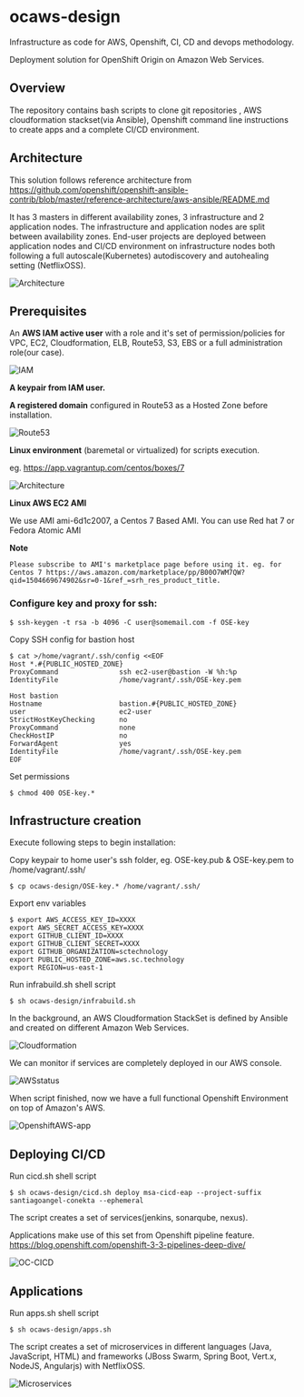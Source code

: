 # ocaws-design


Infrastructure as code for AWS, Openshift, CI, CD and devops methodology.


Deployment solution for OpenShift Origin on Amazon Web Services.

## Overview

The repository contains bash scripts to clone git repositories , AWS cloudformation stackset(via Ansible), Openshift command line instructions to create apps and a complete CI/CD environment.


## Architecture

This solution follows reference architecture from https://github.com/openshift/openshift-ansible-contrib/blob/master/reference-architecture/aws-ansible/README.md

It has 3 masters in different availability zones, 3 infrastructure and 2 application nodes. The infrastructure and application nodes are split between availability zones. End-user projects are deployed between application nodes and CI/CD environment on infrastructure nodes both following a full autoscale(Kubernetes) autodiscovery and autohealing setting (NetflixOSS).

![Architecture](img/arch.jpg)

## Prerequisites

An **AWS IAM active user** with a role and it's set of permission/policies for VPC, EC2, Cloudformation, ELB, Route53, S3, EBS or a full administration role(our case).

![IAM](img/_20170905_183828.JPG)

**A keypair from IAM user.**


**A registered domain** configured in Route53 as a Hosted Zone before installation.



![Route53](img/ocaws-test-screenshotzone.png)

**Linux environment** (baremetal or virtualized) for scripts execution.

eg. https://app.vagrantup.com/centos/boxes/7

![Architecture](img/centos.png)

**Linux AWS EC2 AMI**

We use AMI ami-6d1c2007, a Centos 7 Based AMI. You can use Red hat 7 or Fedora Atomic AMI

**Note**
```
Please subscribe to AMI's marketplace page before using it. eg. for Centos 7 https://aws.amazon.com/marketplace/pp/B00O7WM7QW?qid=1504669674902&sr=0-1&ref_=srh_res_product_title.
  ```


### Configure key and proxy for ssh:

```Shell
$ ssh-keygen -t rsa -b 4096 -C user@somemail.com -f OSE-key
```

Copy SSH config for bastion host

```Shell
$ cat >/home/vagrant/.ssh/config <<EOF
Host *.#{PUBLIC_HOSTED_ZONE}
ProxyCommand               ssh ec2-user@bastion -W %h:%p
IdentityFile               /home/vagrant/.ssh/OSE-key.pem

Host bastion
Hostname                   bastion.#{PUBLIC_HOSTED_ZONE}
user                       ec2-user
StrictHostKeyChecking      no
ProxyCommand               none
CheckHostIP                no
ForwardAgent               yes
IdentityFile               /home/vagrant/.ssh/OSE-key.pem
EOF
```

Set permissions

```Shell
$ chmod 400 OSE-key.*
```

## Infrastructure creation

Execute following steps to begin installation:

Copy keypair to home user's ssh folder, eg. OSE-key.pub & OSE-key.pem to /home/vagrant/.ssh/

```Shell
$ cp ocaws-design/OSE-key.* /home/vagrant/.ssh/
```

Export env variables

```Shell
$ export AWS_ACCESS_KEY_ID=XXXX
export AWS_SECRET_ACCESS_KEY=XXXX
export GITHUB_CLIENT_ID=XXXX
export GITHUB_CLIENT_SECRET=XXXX
export GITHUB_ORGANIZATION=sctechnology
export PUBLIC_HOSTED_ZONE=aws.sc.technology
export REGION=us-east-1
```

Run infrabuild.sh shell script

```Shell
$ sh ocaws-design/infrabuild.sh
```

In the background, an AWS Cloudformation StackSet is defined by Ansible and created on different Amazon Web Services.

![Cloudformation](img/ocaws-test-screenshotinfra.png)

We can monitor if services are completely deployed in our AWS console.

![AWSstatus](img/ocaws-test-screenshotec2status.png)

When script finished, now we have a full functional Openshift Environment on top of Amazon's AWS.

![OpenshiftAWS-app](img/openshiftaws-app.png)


## Deploying CI/CD

Run cicd.sh shell script
```Shell
$ sh ocaws-design/cicd.sh deploy msa-cicd-eap --project-suffix santiagoangel-conekta --ephemeral 
```

The script creates a set of services(jenkins, sonarqube, nexus).

Applications make use of this set from Openshift pipeline feature. https://blog.openshift.com/openshift-3-3-pipelines-deep-dive/

![OC-CICD](img/cicd-pipeline.png)

## Applications

Run apps.sh shell script
```Shell
$ sh ocaws-design/apps.sh
```

The script creates a set of microservices in different languages (Java, JavaScript, HTML) and frameworks (JBoss Swarm, Spring Boot, Vert.x, NodeJS, Angularjs) with NetflixOSS.

![Microservices](img/frontend.png)





